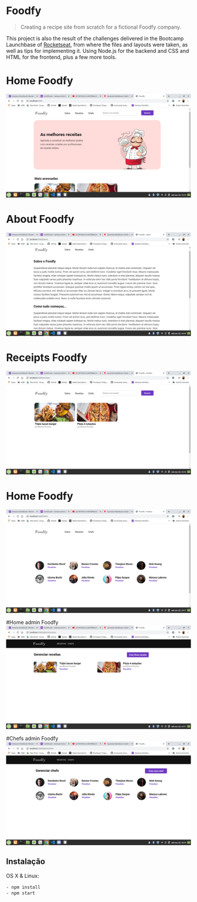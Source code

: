 # Foodfy
> Creating a recipe site from scratch for a fictional Foodfy company.

This project is also the result of the challenges delivered in the Bootcamp Launchbase of [Rocketseat](https://rocketseat.com.br/), from where the files and layouts were taken, as well as tips for implementing it. Using Node.js for the backend and CSS and HTML for the frontend, plus a few more tools.  

# Home Foodfy
![](/readme_content/website_prints/home_foodfy.png)  

# About Foodfy
![](/readme_content/website_prints/about_foodfy.png)  

# Receipts Foodfy
![](/readme_content/website_prints/receipts_foodfy.png)  

# Home Foodfy
![](/readme_content/website_prints/chefs_foodfy.png)  

#Home admin Foodfy
![](/readme_content/admin_prints/home_admin.png)  

#Chefs admin Foodfy
![](/readme_content/admin_prints/chefs_admin.png)  

## Instalação

OS X & Linux:

```sh
- npm install
- npm start
```
